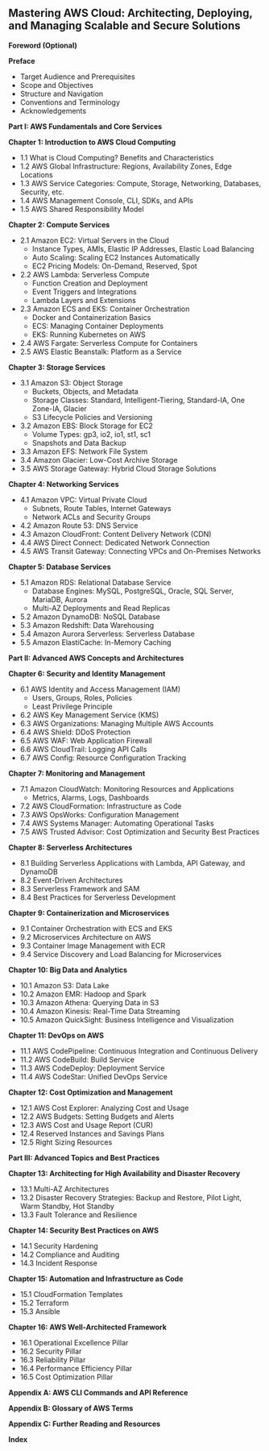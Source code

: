 ## Mastering AWS Cloud: Architecting, Deploying, and Managing Scalable and Secure Solutions

**Foreword (Optional)**

**Preface**

*   Target Audience and Prerequisites
*   Scope and Objectives
*   Structure and Navigation
*   Conventions and Terminology
*   Acknowledgements

**Part I: AWS Fundamentals and Core Services**

**Chapter 1: Introduction to AWS Cloud Computing**

*   1.1 What is Cloud Computing? Benefits and Characteristics
*   1.2 AWS Global Infrastructure: Regions, Availability Zones, Edge Locations
*   1.3 AWS Service Categories: Compute, Storage, Networking, Databases, Security, etc.
*   1.4 AWS Management Console, CLI, SDKs, and APIs
*   1.5 AWS Shared Responsibility Model

**Chapter 2: Compute Services**

*   2.1 Amazon EC2: Virtual Servers in the Cloud
    *   Instance Types, AMIs, Elastic IP Addresses, Elastic Load Balancing
    *   Auto Scaling: Scaling EC2 Instances Automatically
    *   EC2 Pricing Models: On-Demand, Reserved, Spot
*   2.2 AWS Lambda: Serverless Compute
    *   Function Creation and Deployment
    *   Event Triggers and Integrations
    *   Lambda Layers and Extensions
*   2.3 Amazon ECS and EKS: Container Orchestration
    *   Docker and Containerization Basics
    *   ECS: Managing Container Deployments
    *   EKS: Running Kubernetes on AWS
*   2.4 AWS Fargate: Serverless Compute for Containers
*   2.5 AWS Elastic Beanstalk: Platform as a Service

**Chapter 3: Storage Services**

*   3.1 Amazon S3: Object Storage
    *   Buckets, Objects, and Metadata
    *   Storage Classes: Standard, Intelligent-Tiering, Standard-IA, One Zone-IA, Glacier
    *   S3 Lifecycle Policies and Versioning
*   3.2 Amazon EBS: Block Storage for EC2
    *   Volume Types: gp3, io2, io1, st1, sc1
    *   Snapshots and Data Backup
*   3.3 Amazon EFS: Network File System
*   3.4 Amazon Glacier: Low-Cost Archive Storage
*   3.5 AWS Storage Gateway: Hybrid Cloud Storage Solutions

**Chapter 4: Networking Services**

*   4.1 Amazon VPC: Virtual Private Cloud
    *   Subnets, Route Tables, Internet Gateways
    *   Network ACLs and Security Groups
*   4.2 Amazon Route 53: DNS Service
*   4.3 Amazon CloudFront: Content Delivery Network (CDN)
*   4.4 AWS Direct Connect: Dedicated Network Connection
*   4.5 AWS Transit Gateway: Connecting VPCs and On-Premises Networks

**Chapter 5: Database Services**

*   5.1 Amazon RDS: Relational Database Service
    *   Database Engines: MySQL, PostgreSQL, Oracle, SQL Server, MariaDB, Aurora
    *   Multi-AZ Deployments and Read Replicas
*   5.2 Amazon DynamoDB: NoSQL Database
*   5.3 Amazon Redshift: Data Warehousing
*   5.4 Amazon Aurora Serverless: Serverless Database
*   5.5 Amazon ElastiCache: In-Memory Caching

**Part II: Advanced AWS Concepts and Architectures**

**Chapter 6: Security and Identity Management**

*   6.1 AWS Identity and Access Management (IAM)
    *   Users, Groups, Roles, Policies
    *   Least Privilege Principle
*   6.2 AWS Key Management Service (KMS)
*   6.3 AWS Organizations: Managing Multiple AWS Accounts
*   6.4 AWS Shield: DDoS Protection
*   6.5 AWS WAF: Web Application Firewall
*   6.6 AWS CloudTrail: Logging API Calls
*   6.7 AWS Config: Resource Configuration Tracking

**Chapter 7: Monitoring and Management**

*   7.1 Amazon CloudWatch: Monitoring Resources and Applications
    *   Metrics, Alarms, Logs, Dashboards
*   7.2 AWS CloudFormation: Infrastructure as Code
*   7.3 AWS OpsWorks: Configuration Management
*   7.4 AWS Systems Manager: Automating Operational Tasks
*   7.5 AWS Trusted Advisor: Cost Optimization and Security Best Practices

**Chapter 8: Serverless Architectures**

*   8.1 Building Serverless Applications with Lambda, API Gateway, and DynamoDB
*   8.2 Event-Driven Architectures
*   8.3 Serverless Framework and SAM
*   8.4 Best Practices for Serverless Development

**Chapter 9: Containerization and Microservices**

*   9.1 Container Orchestration with ECS and EKS
*   9.2 Microservices Architecture on AWS
*   9.3 Container Image Management with ECR
*   9.4 Service Discovery and Load Balancing for Microservices

**Chapter 10: Big Data and Analytics**

*   10.1 Amazon S3: Data Lake
*   10.2 Amazon EMR: Hadoop and Spark
*   10.3 Amazon Athena: Querying Data in S3
*   10.4 Amazon Kinesis: Real-Time Data Streaming
*   10.5 Amazon QuickSight: Business Intelligence and Visualization

**Chapter 11: DevOps on AWS**

*   11.1 AWS CodePipeline: Continuous Integration and Continuous Delivery
*   11.2 AWS CodeBuild: Build Service
*   11.3 AWS CodeDeploy: Deployment Service
*   11.4 AWS CodeStar: Unified DevOps Service

**Chapter 12: Cost Optimization and Management**

*   12.1 AWS Cost Explorer: Analyzing Cost and Usage
*   12.2 AWS Budgets: Setting Budgets and Alerts
*   12.3 AWS Cost and Usage Report (CUR)
*   12.4 Reserved Instances and Savings Plans
*   12.5 Right Sizing Resources

**Part III: Advanced Topics and Best Practices**

**Chapter 13: Architecting for High Availability and Disaster Recovery**

*   13.1 Multi-AZ Architectures
*   13.2 Disaster Recovery Strategies: Backup and Restore, Pilot Light, Warm Standby, Hot Standby
*   13.3 Fault Tolerance and Resilience

**Chapter 14: Security Best Practices on AWS**

*   14.1 Security Hardening
*   14.2 Compliance and Auditing
*   14.3 Incident Response

**Chapter 15: Automation and Infrastructure as Code**

*   15.1 CloudFormation Templates
*   15.2 Terraform
*   15.3 Ansible

**Chapter 16:  AWS Well-Architected Framework**

*   16.1  Operational Excellence Pillar
*   16.2  Security Pillar
*   16.3  Reliability Pillar
*   16.4  Performance Efficiency Pillar
*   16.5  Cost Optimization Pillar

**Appendix A: AWS CLI Commands and API Reference**

**Appendix B: Glossary of AWS Terms**

**Appendix C: Further Reading and Resources**

**Index**
